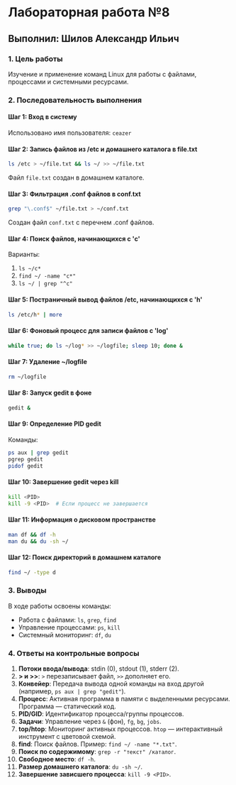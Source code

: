 # Лабораторная работа №8  
## Выполнил: Шилов Александр Ильич  

### 1. Цель работы  
Изучение и применение команд Linux для работы с файлами, процессами и системными ресурсами.

### 2. Последовательность выполнения  
#### Шаг 1: Вход в систему  
Использовано имя пользователя: `ceazer`  

#### Шаг 2: Запись файлов из /etc и домашнего каталога в file.txt  
```bash
ls /etc > ~/file.txt && ls ~/ >> ~/file.txt
```
Файл `file.txt` создан в домашнем каталоге.  

#### Шаг 3: Фильтрация .conf файлов в conf.txt  
```bash
grep "\.conf$" ~/file.txt > ~/conf.txt
```
Создан файл `conf.txt` с перечнем .conf файлов.  

#### Шаг 4: Поиск файлов, начинающихся с 'c'  
Варианты:  
1. `ls ~/c*`  
2. `find ~/ -name "c*"`  
3. `ls ~/ | grep "^c"`  

#### Шаг 5: Постраничный вывод файлов /etc, начинающихся с 'h'  
```bash
ls /etc/h* | more
```

#### Шаг 6: Фоновый процесс для записи файлов с 'log'  
```bash
while true; do ls ~/log* >> ~/logfile; sleep 10; done &
```

#### Шаг 7: Удаление ~/logfile  
```bash
rm ~/logfile
```

#### Шаг 8: Запуск gedit в фоне  
```bash
gedit &
```

#### Шаг 9: Определение PID gedit  
Команды:  
```bash
ps aux | grep gedit
pgrep gedit
pidof gedit
```

#### Шаг 10: Завершение gedit через kill  
```bash
kill <PID>
kill -9 <PID>  # Если процесс не завершается
```

#### Шаг 11: Информация о дисковом пространстве  
```bash
man df && df -h
man du && du -sh ~/
```

#### Шаг 12: Поиск директорий в домашнем каталоге  
```bash
find ~/ -type d
```

### 3. Выводы  
В ходе работы освоены команды:  
- Работа с файлами: `ls`, `grep`, `find`  
- Управление процессами: `ps`, `kill`  
- Системный мониторинг: `df`, `du`  

### 4. Ответы на контрольные вопросы  
1. **Потоки ввода/вывода**: stdin (0), stdout (1), stderr (2).  
2. **> и >>**: `>` перезаписывает файл, `>>` дополняет его.  
3. **Конвейер**: Передача вывода одной команды на вход другой (например, `ps aux | grep "gedit"`).  
4. **Процесс**: Активная программа в памяти с выделенными ресурсами. Программа — статический код.  
5. **PID/GID**: Идентификатор процесса/группы процессов.  
6. **Задачи**: Управление через `&` (фон), `fg`, `bg`, `jobs`.  
7. **top/htop**: Мониторинг активных процессов. `htop` — интерактивный инструмент с цветовой схемой.  
8. **find**: Поиск файлов. Пример: `find ~/ -name "*.txt"`.  
9. **Поиск по содержимому**: `grep -r "текст" /каталог`.  
10. **Свободное место**: `df -h`.  
11. **Размер домашнего каталога**: `du -sh ~/`.  
12. **Завершение зависшего процесса**: `kill -9 <PID>`.  
